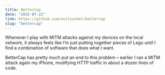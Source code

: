 ```yaml
---
title: BetterCap
date: "2015-07-22"
link: https://github.com/evilsocket/bettercap
slug: "bettercap"
---
```


Whenever I play with MITM attacks against my devices on the local network, it always feels like I’m just putting together pieces of Lego until I find a combination of software that does what I want.

BetterCap has pretty much put an end to this problem – earlier I ran a MITM attack again my iPhone, modifying HTTP traffic in about a dozen lines of code.
